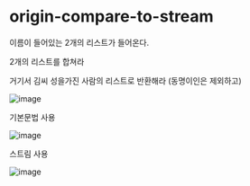 # origin-compare-to-stream


이름이 들어있는 2개의 리스트가 들어온다.

2개의 리스트를 합쳐라

거기서 김씨 성을가진 사람의 리스트로 반환해라 (동명이인은 제외하고)


![image](https://user-images.githubusercontent.com/90380818/211293098-7a011872-e0d4-4411-8fee-d226399a4d44.png)

기본문법 사용 

![image](https://user-images.githubusercontent.com/90380818/211293180-1bf6fd80-ba03-429e-9ff6-d8940d2dcd78.png)

스트림 사용

![image](https://user-images.githubusercontent.com/90380818/211293258-e69fdf5f-42f4-45c2-969f-aed592e572ca.png)

